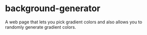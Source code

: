 # background-generator
A web page that lets you pick gradient  colors and also allows you to randomly generate gradient colors.
